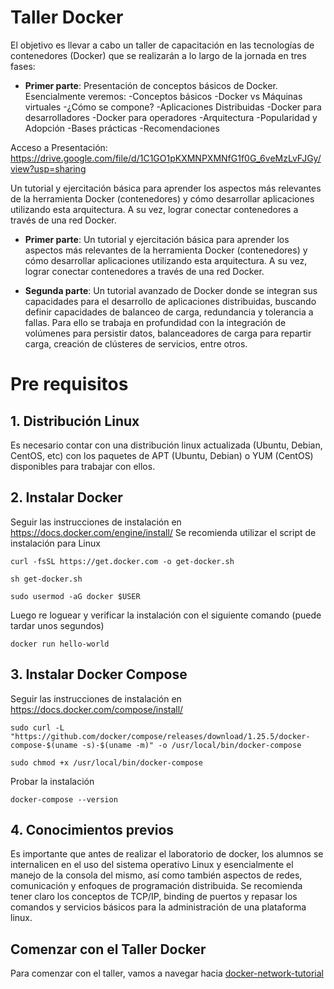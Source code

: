 # Taller Docker 
El objetivo es llevar a cabo un taller de capacitación en las tecnologías de contenedores (Docker) que se realizarán a lo largo de la jornada en tres fases:

* **Primer parte**: Presentación de conceptos básicos de Docker. Esencialmente veremos:
    -Conceptos básicos
    -Docker vs Máquinas virtuales
    -¿Cómo se compone?
    -Aplicaciones Distribuidas
    -Docker para desarrolladores
    -Docker para operadores
    -Arquitectura
    -Popularidad y Adopción
    -Bases prácticas
    -Recomendaciones

Acceso a Presentación: https://drive.google.com/file/d/1C1GO1pKXMNPXMNfG1f0G_6veMzLvFJGy/view?usp=sharing

 Un tutorial y ejercitación básica para aprender los aspectos más relevantes de la herramienta Docker (contenedores) y cómo desarrollar aplicaciones utilizando esta arquitectura.  A su vez, lograr conectar contenedores a través de una red Docker.

* **Primer parte**: Un tutorial y ejercitación básica para aprender los aspectos más relevantes de la herramienta Docker (contenedores) y cómo desarrollar aplicaciones utilizando esta arquitectura.  A su vez, lograr conectar contenedores a través de una red Docker.

* **Segunda parte**: Un tutorial avanzado de Docker donde se integran sus capacidades para el desarrollo de aplicaciones distribuidas, buscando definir capacidades de balanceo de carga, redundancia y tolerancia a fallas. Para ello se trabaja en profundidad con la integración de volúmenes para persistir datos, balanceadores de carga para repartir carga, creación de clústeres de servicios, entre otros.

# Pre requisitos
## 1. Distribución Linux
Es necesario contar con una distribución linux actualizada (Ubuntu, Debian, CentOS, etc) con los paquetes de APT (Ubuntu, Debian) o YUM (CentOS) disponibles para trabajar con ellos.
## 2. Instalar Docker
Seguir las instrucciones de instalación en https://docs.docker.com/engine/install/
Se recomienda utilizar el script de instalación para Linux
```
curl -fsSL https://get.docker.com -o get-docker.sh
```
```
sh get-docker.sh
```
```
sudo usermod -aG docker $USER
```
Luego re loguear y verificar la instalación con el siguiente comando (puede tardar unos segundos)
```
docker run hello-world
```
## 3. Instalar Docker Compose
Seguir las instrucciones de instalación en https://docs.docker.com/compose/install/
```
sudo curl -L "https://github.com/docker/compose/releases/download/1.25.5/docker-compose-$(uname -s)-$(uname -m)" -o /usr/local/bin/docker-compose
```
```
sudo chmod +x /usr/local/bin/docker-compose
```
Probar la instalación
```
docker-compose --version
```
## 4.  Conocimientos previos
Es importante que antes de realizar el laboratorio de docker, los alumnos se internalicen en el uso del sistema operativo Linux y esencialmente el manejo de la consola del mismo, así como también aspectos de redes, comunicación y enfoques de programación distribuida.  Se recomienda tener claro los conceptos de TCP/IP, binding de puertos y repasar los comandos y servicios básicos para la administración de una plataforma linux.   
 
## Comenzar con el Taller Docker
Para comenzar con el taller, vamos a navegar hacia [docker-network-tutorial](https://github.com/dpetrocelli/sdypp2020/tree/master/TPS/No%20obligatorios/docker-network-tutorial)


